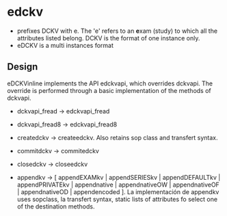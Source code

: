 # edckv

- prefixes DCKV with e. The 'e' refers to an **e**xam (study) to which all the attributes  listed belong. DCKV is the format of one instance only.
- eDCKV is a multi instances format

## Design

eDCKVinline implements the API edckvapi, which overrides dckvapi. The override is performed through a basic implementation of the methods of dckvapi.

- dckvapi_fread -> edckvapi_fread

- dckvapi_fread8 -> edckvapi_fread8

- createdckv -> createedckv. Also retains sop class and transfert syntax.

- commitdckv -> commitedckv

- closedckv -> closeedckv

- appendkv -> [ appendEXAMkv | appendSERIESkv | appendDEFAULTkv | appendPRIVATEkv | appendnative | appendnativeOW | appendnativeOF | appendnativeOD | appendencoded ]. La implementación de appendkv uses sopclass, la transfert syntax, static lists of attributes fo select one of the destination methods. 
